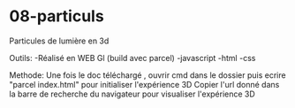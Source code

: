 # 08-particuls
 Particules de lumière en 3d

 Outils:
-Réalisé en WEB Gl (build avec parcel)
-javascript
-html
-css

Methode:
Une fois le doc téléchargé , ouvrir cmd dans le dossier 
puis ecrire "parcel index.html" pour initialiser l'expérience 3D
Copier l'url donné dans la barre de recherche du navigateur pour visualiser l'expérience 3D
